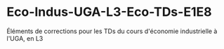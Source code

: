 # Eco-Indus-UGA-L3-Eco-TDs-E1E8
 Éléments de corrections pour les TDs du cours d'économie industrielle à l'UGA, en L3
